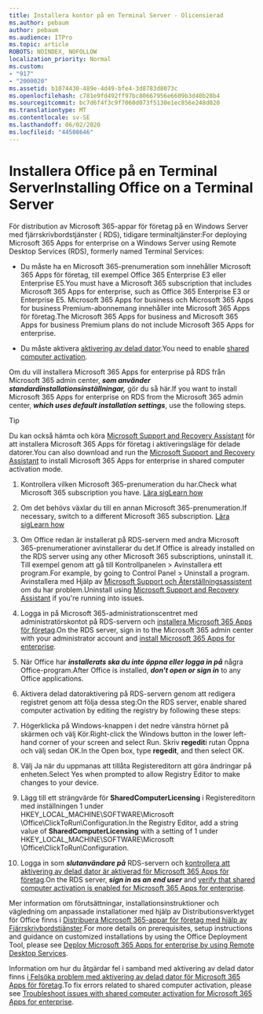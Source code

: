 ```yaml
---
title: Installera kontor på en Terminal Server - Olicensierad
ms.author: pebaum
author: pebaum
ms.audience: ITPro
ms.topic: article
ROBOTS: NOINDEX, NOFOLLOW
localization_priority: Normal
ms.custom:
- "917"
- "2000020"
ms.assetid: b1074430-489e-4d49-bfe4-3d8783d8073c
ms.openlocfilehash: c781e9fd492ff97bc80667956e6609b3d40b28b4
ms.sourcegitcommit: bc7d6f4f3c9f7060d073f5130e1ec856e248d020
ms.translationtype: MT
ms.contentlocale: sv-SE
ms.lasthandoff: 06/02/2020
ms.locfileid: "44508646"
---
```

# <a name="installing-office-on-a-terminal-server"></a><span data-ttu-id="30a2e-102">Installera Office på en Terminal Server</span><span class="sxs-lookup"><span data-stu-id="30a2e-102">Installing Office on a Terminal Server</span></span>

<span data-ttu-id="30a2e-103">För distribution av Microsoft 365-appar för företag på en Windows Server med fjärrskrivbordstjänster ( RDS), tidigare terminaltjänster:</span><span class="sxs-lookup"><span data-stu-id="30a2e-103">For deploying Microsoft 365 Apps for enterprise on a Windows Server using Remote Desktop Services (RDS), formerly named Terminal Services:</span></span>
  
- <span data-ttu-id="30a2e-104">Du måste ha en Microsoft 365-prenumeration som innehåller Microsoft 365 Apps för företag, till exempel Office 365 Enterprise E3 eller Enterprise E5.</span><span class="sxs-lookup"><span data-stu-id="30a2e-104">You must have a Microsoft 365 subscription that includes Microsoft 365 Apps for enterprise, such as Office 365 Enterprise E3 or Enterprise E5.</span></span> <span data-ttu-id="30a2e-105">Microsoft 365 Apps for business och Microsoft 365 Apps for business Premium-abonnemang innehåller inte Microsoft 365 Apps för företag.</span><span class="sxs-lookup"><span data-stu-id="30a2e-105">The Microsoft 365 Apps for business and Microsoft 365 Apps for business Premium plans do not include Microsoft 365 Apps for enterprise.</span></span>

- <span data-ttu-id="30a2e-106">Du måste aktivera [aktivering av delad dator](https://docs.microsoft.com/DeployOffice/overview-shared-computer-activation).</span><span class="sxs-lookup"><span data-stu-id="30a2e-106">You need to enable [shared computer activation](https://docs.microsoft.com/DeployOffice/overview-shared-computer-activation).</span></span>

<span data-ttu-id="30a2e-107">Om du vill installera Microsoft 365 Apps for enterprise på RDS från Microsoft 365 admin center, ***som använder standardinstallationsinställningar,*** gör du så här.</span><span class="sxs-lookup"><span data-stu-id="30a2e-107">If you want to install Microsoft 365 Apps for enterprise on RDS from the Microsoft 365 admin center, ***which uses default installation settings***, use the following steps.</span></span>

> [!TIP]
> <span data-ttu-id="30a2e-108">Du kan också hämta och köra [Microsoft Support and Recovery Assistant](https://aka.ms/SaRA_OfficeSCA_M365Portal) för att installera Microsoft 365 Apps för företag i aktiveringsläge för delade datorer.</span><span class="sxs-lookup"><span data-stu-id="30a2e-108">You can also download and run the [Microsoft Support and Recovery Assistant](https://aka.ms/SaRA_OfficeSCA_M365Portal) to install Microsoft 365 Apps for enterprise in shared computer activation mode.</span></span>
  
1. <span data-ttu-id="30a2e-109">Kontrollera vilken Microsoft 365-prenumeration du har.</span><span class="sxs-lookup"><span data-stu-id="30a2e-109">Check what Microsoft 365 subscription you have.</span></span> [<span data-ttu-id="30a2e-110">Lära sig</span><span class="sxs-lookup"><span data-stu-id="30a2e-110">Learn how</span></span>](https://docs.microsoft.com/microsoft-365/admin/admin-overview/what-subscription-do-i-have)

2. <span data-ttu-id="30a2e-111">Om det behövs växlar du till en annan Microsoft 365-prenumeration.</span><span class="sxs-lookup"><span data-stu-id="30a2e-111">If necessary, switch to a different Microsoft 365 subscription.</span></span> [<span data-ttu-id="30a2e-112">Lära sig</span><span class="sxs-lookup"><span data-stu-id="30a2e-112">Learn how</span></span>](https://docs.microsoft.com/microsoft-365/commerce/subscriptions/switch-to-a-different-plan)

3. <span data-ttu-id="30a2e-113">Om Office redan är installerat på RDS-servern med andra Microsoft 365-prenumerationer avinstallerar du det.</span><span class="sxs-lookup"><span data-stu-id="30a2e-113">If Office is already installed on the RDS server using any other Microsoft 365 subscriptions, uninstall it.</span></span> <span data-ttu-id="30a2e-114">Till exempel genom att gå till Kontrollpanelen \> Avinstallera ett program.</span><span class="sxs-lookup"><span data-stu-id="30a2e-114">For example, by going to Control Panel \> Uninstall a program.</span></span> <span data-ttu-id="30a2e-115">Avinstallera med Hjälp av [Microsoft Support och Återställningsassistent](https://aka.ms/SARA-OfficeUninstall-Alchemy) om du har problem.</span><span class="sxs-lookup"><span data-stu-id="30a2e-115">Uninstall using [Microsoft Support and Recovery Assistant](https://aka.ms/SARA-OfficeUninstall-Alchemy) if you're running into issues.</span></span>

4. <span data-ttu-id="30a2e-116">Logga in på Microsoft 365-administrationscentret med administratörskontot på RDS-servern och [installera Microsoft 365 Apps för företag](https://portal.office.com/OLS/MySoftware.aspx).</span><span class="sxs-lookup"><span data-stu-id="30a2e-116">On the RDS server, sign in to the Microsoft 365 admin center with your administrator account and [install Microsoft 365 Apps for enterprise](https://portal.office.com/OLS/MySoftware.aspx).</span></span>

5. <span data-ttu-id="30a2e-117">När Office har ***installerats ska du inte öppna eller logga in på*** några Office-program.</span><span class="sxs-lookup"><span data-stu-id="30a2e-117">After Office is installed, ***don't open or sign in*** to any Office applications.</span></span>

6. <span data-ttu-id="30a2e-118">Aktivera delad datoraktivering på RDS-servern genom att redigera registret genom att följa dessa steg:</span><span class="sxs-lookup"><span data-stu-id="30a2e-118">On the RDS server, enable shared computer activation by editing the registry by following these steps:</span></span>

1. <span data-ttu-id="30a2e-119">Högerklicka på Windows-knappen i det nedre vänstra hörnet på skärmen och välj Kör.</span><span class="sxs-lookup"><span data-stu-id="30a2e-119">Right-click the Windows button in the lower left-hand corner of your screen and select Run.</span></span> <span data-ttu-id="30a2e-120">Skriv **regedit**i rutan Öppna och välj sedan OK.</span><span class="sxs-lookup"><span data-stu-id="30a2e-120">In the Open box, type **regedit**, and then select OK.</span></span>

2. <span data-ttu-id="30a2e-121">Välj Ja när du uppmanas att tillåta Registereditorn att göra ändringar på enheten.</span><span class="sxs-lookup"><span data-stu-id="30a2e-121">Select Yes when prompted to allow Registry Editor to make changes to your device.</span></span>

3. <span data-ttu-id="30a2e-122">Lägg till ett strängvärde för **SharedComputerLicensing** i Registereditorn med inställningen 1 under HKEY_LOCAL_MACHINE\SOFTWARE\Microsoft \Office\ClickToRun\Configuration.</span><span class="sxs-lookup"><span data-stu-id="30a2e-122">In the Registry Editor, add a string value of **SharedComputerLicensing** with a setting of 1 under HKEY_LOCAL_MACHINE\SOFTWARE\Microsoft \Office\ClickToRun\Configuration.</span></span>

7. <span data-ttu-id="30a2e-123">Logga in som ***slutanvändare på*** RDS-servern och [kontrollera att aktivering av delad dator är aktiverad för Microsoft 365 Apps för företag](https://docs.microsoft.com/DeployOffice/troubleshoot-shared-computer-activation#verify-that-activation-for-microsoft-365-apps-succeeded).</span><span class="sxs-lookup"><span data-stu-id="30a2e-123">On the RDS server, ***sign in as an end user*** and [verify that shared computer activation is enabled for Microsoft 365 Apps for enterprise](https://docs.microsoft.com/DeployOffice/troubleshoot-shared-computer-activation#verify-that-activation-for-microsoft-365-apps-succeeded).</span></span>

<span data-ttu-id="30a2e-124">Mer information om förutsättningar, installationsinstruktioner och vägledning om anpassade installationer med hjälp av Distributionsverktyget för Office finns i [Distribuera Microsoft 365-appar för företag med hjälp av Fjärrskrivbordstjänster](https://docs.microsoft.com/DeployOffice/deploy-microsoft-365-apps-remote-desktop-services).</span><span class="sxs-lookup"><span data-stu-id="30a2e-124">For more details on prerequisites, setup instructions and guidance on customized installations by using the Office Deployment Tool, please see [Deploy Microsoft 365 Apps for enterprise by using Remote Desktop Services](https://docs.microsoft.com/DeployOffice/deploy-microsoft-365-apps-remote-desktop-services).</span></span>
  
<span data-ttu-id="30a2e-125">Information om hur du åtgärdar fel i samband med aktivering av delad dator finns [i Felsöka problem med aktivering av delad dator för Microsoft 365 Apps för företag](https://docs.microsoft.com/DeployOffice/troubleshoot-shared-computer-activation).</span><span class="sxs-lookup"><span data-stu-id="30a2e-125">To fix errors related to shared computer activation, please see [Troubleshoot issues with shared computer activation for Microsoft 365 Apps for enterprise](https://docs.microsoft.com/DeployOffice/troubleshoot-shared-computer-activation).</span></span>
  